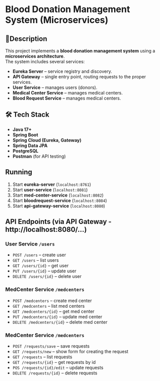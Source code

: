 # Blood Donation Management System (Microservices)

## 📌Description
This project implements a **blood donation management system** using a **microservices architecture**.  
The system includes several services:
- **Eureka Server** – service registry and discovery.
- **API Gateway** – single entry point, routing requests to the proper services.
- **User Service** – manages users (donors).
- **Medical Center Service** – manages medical centers.
- **Blood Request Service** – manages medical centers.

## 🛠 Tech Stack
- **Java 17+**
- **Spring Boot**
- **Spring Cloud (Eureka, Gateway)**
- **Spring Data JPA**
- **PostgreSQL**
- **Postman** (for API testing)

  
## Running
1. Start **eureka-server** (`localhost:8761`)  
2. Start **user-service** (`localhost:8081`)  
3. Start **med-center-service** (`localhost:8082`)
4. Start **bloodrequest-service** (`localhost:8084`)
5. Start **api-gateway-service** (`localhost:8080`)

## API Endpoints (via API Gateway - http://localhost:8080/...)

### User Service `/users`
- `POST /users` – create user  
- `GET /users` – list users  
- `GET /users/{id}` – get user  
- `PUT /users/{id}` – update user  
- `DELETE /users/{id}` – delete user  

### MedCenter Service `/medcenters`
- `POST /medcenters` – create med center  
- `GET /medcenters` – list med centers  
- `GET /medcenters/{id}` – get med center  
- `PUT /medcenters/{id}` – update med center  
- `DELETE /medcenters/{id}` – delete med center  


### MedCenter Service `/medcenters`
- `POST /requests/save` – save requests
- `GET /requests/new` – show form for creating the request
- `GET /requests` – list requests 
- `GET /requests/{id}` – get requests by id
- `POS /requests/{id}/edit` – update requests
- `DELETE /requests/{id}` – delete requests



